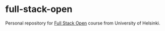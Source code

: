 # full-stack-open

Personal repository for [Full Stack Open](https://fullstackopen.com/en) course from University of Helsinki.